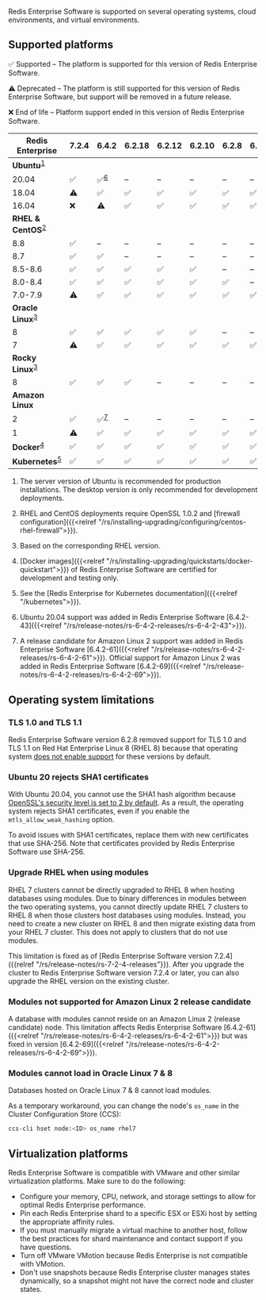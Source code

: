 
Redis Enterprise Software is supported on several operating systems, cloud environments, and virtual environments.

## Supported platforms

<span title="Check mark icon">&#x2705;</span> Supported – The platform is supported for this version of Redis Enterprise Software.

<span title="Warning icon">&#x26A0;&#xFE0F;</span> Deprecated – The platform is still supported for this version of Redis Enterprise Software, but support will be removed in a future release.

<span title="X icon">&#x274c;</span> End of life – Platform support ended in this version of Redis Enterprise Software.

| Redis Enterprise | 7.2.4 | 6.4.2 | 6.2.18 | 6.2.12 | 6.2.10 | 6.2.8 | 6.2.4 |
|------------------|-------|-------|--------|--------|--------|--------|-------|
| **Ubuntu**<sup>[1](#table-note-1)</sup> |
| 20.04 | <span title="Supported">&#x2705;</span> | <span title="Supported">&#x2705;</span><sup>[6](#table-note-6)</sup> | – | – | – | – | – |
| 18.04 | <span title="Deprecated">&#x26A0;&#xFE0F;</span> | <span title="Supported"><span title="Supported">&#x2705;</span></span> | <span title="Supported">&#x2705;</span> | <span title="Supported">&#x2705;</span> | <span title="Supported">&#x2705;</span> | <span title="Supported">&#x2705;</span> | <span title="Supported">&#x2705;</span> |
| 16.04 | <span title="End of life">&#x274c;</span> | <span title="Deprecated">&#x26A0;&#xFE0F;</span> | <span title="Supported">&#x2705;</span> | <span title="Supported">&#x2705;</span> | <span title="Supported">&#x2705;</span> | <span title="Supported">&#x2705;</span> | <span title="Supported">&#x2705;</span> |
| **RHEL & CentOS**<sup>[2](#table-note-2)</sup>
| 8.8 | <span title="Supported">&#x2705;</span> | – | – | – | – | – | – |
| 8.7 | <span title="Supported">&#x2705;</span> | <span title="Supported">&#x2705;</span> | – | – | – | – | – |
| 8.5-8.6 | <span title="Supported">&#x2705;</span> | <span title="Supported">&#x2705;</span> | <span title="Supported">&#x2705;</span> | <span title="Supported">&#x2705;</span> | <span title="Supported">&#x2705;</span> | – | – |
| 8.0-8.4 | <span title="Supported">&#x2705;</span> | <span title="Supported">&#x2705;</span> | <span title="Supported">&#x2705;</span> | <span title="Supported">&#x2705;</span> | <span title="Supported">&#x2705;</span> | <span title="Supported">&#x2705;</span> | – |
| 7.0-7.9 | <span title="Deprecated">&#x26A0;&#xFE0F;</span> | <span title="Supported">&#x2705;</span> | <span title="Supported">&#x2705;</span> | <span title="Supported">&#x2705;</span> | <span title="Supported">&#x2705;</span> | <span title="Supported">&#x2705;</span> | <span title="Supported">&#x2705;</span> |
| **Oracle Linux**<sup>[3](#table-note-3)</sup> |
| 8 | <span title="Supported">&#x2705;</span> | <span title="Supported">&#x2705;</span> | <span title="Supported">&#x2705;</span> | <span title="Supported">&#x2705;</span> | <span title="Supported">&#x2705;</span> | – | – |
| 7 | <span title="Deprecated">&#x26A0;&#xFE0F;</span> | <span title="Supported">&#x2705;</span> | <span title="Supported">&#x2705;</span> | <span title="Supported">&#x2705;</span> | <span title="Supported">&#x2705;</span> | <span title="Supported">&#x2705;</span> | <span title="Supported">&#x2705;</span> |
| **Rocky Linux**<sup>[3](#table-note-3)</sup> |
| 8 | <span title="Supported">&#x2705;</span> | <span title="Supported">&#x2705;</span> | <span title="Supported">&#x2705;</span> | – | – | – | – |
| **Amazon Linux** |
| 2 | <span title="Supported">&#x2705;</span> | <span title="Supported">&#x2705;</span><sup>[7](#table-note-7)</sup> | – | – | – | – | – |
| 1 | <span title="Deprecated">&#x26A0;&#xFE0F;</span> | <span title="Supported">&#x2705;</span> | <span title="Supported">&#x2705;</span> | <span title="Supported">&#x2705;</span> | <span title="Supported">&#x2705;</span> | <span title="Supported">&#x2705;</span> | <span title="Supported">&#x2705;</span> |
| **Docker**<sup>[4](#table-note-4)</sup> | <span title="Supported">&#x2705;</span> | <span title="Supported">&#x2705;</span> | <span title="Supported">&#x2705;</span> | <span title="Supported">&#x2705;</span> | <span title="Supported">&#x2705;</span> | <span title="Supported">&#x2705;</span> | <span title="Supported">&#x2705;</span> |
| **Kubernetes**<sup>[5](#table-note-5)</sup> | <span title="Supported">&#x2705;</span> | <span title="Supported">&#x2705;</span> | <span title="Supported">&#x2705;</span> | <span title="Supported">&#x2705;</span> | <span title="Supported">&#x2705;</span> | <span title="Supported">&#x2705;</span> | <span title="Supported">&#x2705;</span> |

1. <a name="table-note-1" style="display: block; height: 80px; margin-top: -80px;"></a>The server version of Ubuntu is recommended for production installations. The desktop version is only recommended for development deployments.

2. <a name="table-note-2" style="display: block; height: 80px; margin-top: -80px;"></a>RHEL and CentOS deployments require OpenSSL 1.0.2 and [firewall configuration]({{<relref "/rs/installing-upgrading/configuring/centos-rhel-firewall">}}).

3. <a name="table-note-3" style="display: block; height: 80px; margin-top: -80px;"></a>Based on the corresponding RHEL version.

4. <a name="table-note-4" style="display: block; height: 80px; margin-top: -80px;"></a>
[Docker images]({{<relref "/rs/installing-upgrading/quickstarts/docker-quickstart">}}) of Redis Enterprise Software are certified for development and testing only.

5. <a name="table-note-5" style="display: block; height: 80px; margin-top: -80px;"></a>See the [Redis Enterprise for Kubernetes documentation]({{<relref "/kubernetes">}}).

6. <a name="table-note-6" style="display: block; height: 80px; margin-top: -80px;"></a>Ubuntu 20.04 support was added in Redis Enterprise Software [6.4.2-43]({{<relref "/rs/release-notes/rs-6-4-2-releases/rs-6-4-2-43">}}).

7. <a name="table-note-7" style="display: block; height: 80px; margin-top: -80px;"></a>A release candidate for Amazon Linux 2 support was added in Redis Enterprise Software [6.4.2-61]({{<relref "/rs/release-notes/rs-6-4-2-releases/rs-6-4-2-61">}}). Official support for Amazon Linux 2 was added in Redis Enterprise Software [6.4.2-69]({{<relref "/rs/release-notes/rs-6-4-2-releases/rs-6-4-2-69">}}).

## Operating system limitations

### TLS 1.0 and TLS 1.1

Redis Enterprise Software version 6.2.8 removed support for TLS 1.0 and TLS 1.1 on Red Hat Enterprise Linux 8 (RHEL 8) because that operating system [does not enable support](https://access.redhat.com/documentation/en-us/red_hat_enterprise_linux/8/html/security_hardening/using-the-system-wide-cryptographic-policies_security-hardening) for these versions by default.  

### Ubuntu 20 rejects SHA1 certificates

With Ubuntu 20.04, you cannot use the SHA1 hash algorithm because [OpenSSL's security level is set to 2 by default](https://manpages.ubuntu.com/manpages/focal/man3/SSL_CTX_set_security_level.3ssl.html#notes). As a result, the operating system rejects SHA1 certificates, even if you enable the `mtls_allow_weak_hashing` option.

To avoid issues with SHA1 certificates, replace them with new certificates that use SHA-256. Note that certificates provided by Redis Enterprise Software use SHA-256.

### Upgrade RHEL when using modules

RHEL 7 clusters cannot be directly upgraded to RHEL 8 when hosting databases using modules.
Due to binary differences in modules between the two operating systems, you cannot directly update RHEL 7 clusters to RHEL 8 when those clusters host databases using modules. Instead, you need to create a new cluster on RHEL 8 and then migrate existing data from your RHEL 7 cluster. This does not apply to clusters that do not use modules.

This limitation is fixed as of [Redis Enterprise Software version 7.2.4]({{relref "/rs/release-notes/rs-7-2-4-releases"}}). After you upgrade the cluster to Redis Enterprise Software version 7.2.4 or later, you can also upgrade the RHEL version on the existing cluster.

### Modules not supported for Amazon Linux 2 release candidate

A database with modules cannot reside on an Amazon Linux 2 (release candidate) node. This limitation affects Redis Enterprise Software [6.4.2-61]({{<relref "/rs/release-notes/rs-6-4-2-releases/rs-6-4-2-61">}}) but was fixed in version [6.4.2-69]({{<relref "/rs/release-notes/rs-6-4-2-releases/rs-6-4-2-69">}}).

### Modules cannot load in Oracle Linux 7 & 8

Databases hosted on Oracle Linux 7 & 8 cannot load modules.

As a temporary workaround, you can change the node's `os_name` in the Cluster Configuration Store (CCS):

```sh
ccs-cli hset node:<ID> os_name rhel7
```

## Virtualization platforms

Redis Enterprise Software is compatible with VMware and other similar virtualization platforms. Make sure to do the following:

- Configure your memory, CPU, network, and storage settings to allow for optimal Redis Enterprise performance.
- Pin each Redis Enterprise shard to a specific ESX or ESXi host by setting the appropriate affinity rules.
- If you must manually migrate a virtual machine to another host, follow the best practices for shard maintenance and contact support if you have questions.
- Turn off VMware VMotion because Redis Enterprise is not compatible with VMotion.
- Don't use snapshots because Redis Enterprise cluster manages states dynamically, so a snapshot might not have the correct node and cluster states.
